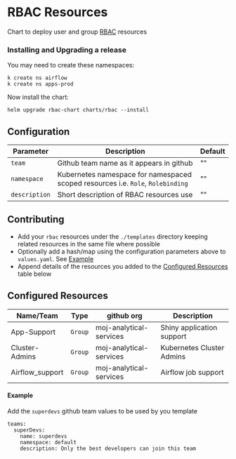 # RBAC Resources

Chart to deploy user and group [RBAC](https://kubernetes.io/docs/reference/access-authn-authz/rbac/) resources

### Installing and Upgrading a release

You may need to create these namespaces:
```
k create ns airflow
k create ns apps-prod
```
Now install the chart:
```
helm upgrade rbac-chart charts/rbac --install
```

## Configuration

| Parameter  | Description      | Default |
| ---------- | ---------------  | ------- |
| `team`     | Github team name as it appears in github |   ""  |
| `namespace` | Kubernetes namespace for namespaced scoped resources i.e. `Role`, `Rolebinding` | "" |
| `description` | Short description of RBAC resources use | "" |


## Contributing 

- Add your `rbac` resources under the `./templates` directory keeping related resources in the same file where possible
- Optionally add a hash/map using the configuration parameters above to `values.yaml`. See [Example](#example)
- Append details of the resources you added to the [Configured Resources](#configured-resources) table below

Configured Resources
--------------
| Name/Team       | Type            | github org              | Description               |
| --------------- | --------------- | ----------              | -----------               |
| App-Support     | `Group`         | moj-analytical-services | Shiny application support |
| Cluster-Admins  | `Group`         | moj-analytical-services | Kubernetes Cluster Admins |
| Airflow_support | `Group`         | moj-analytical-services | Airflow job support       |


#### Example

Add the `superdevs` github team values to be used by you template 

```
teams:
  superDevs:
    name: superdevs
    namespace: default
    description: Only the best developers can join this team
```

